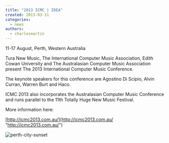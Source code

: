 ```yaml
---
title: "2013 ICMC | IDEA"
created: 2013-03-31
categories: 
  - news
authors: 
  - charlesmartin
---
```


11-17 August, Perth, Western Australia

Tura New Music, The International Computer Music Association, Edith Cowan University and The Australasian Computer Music Association present The 2013 International Computer Music Conference.

The keynote speakers for this conference are Agostino Di Scipio, Alvin Curran, Warren Burt and Haco.

ICMC 2013 also incorporates the Australasian Computer Music Conference and runs parallel to the 11th Totally Huge New Music Festival.

More information here:

[http://icmc2013.com.au/](http://icmc2013.com.au/ "http://icmc2013.com.au/")

![perth-city-sunset](assets/images/perth-city-sunset-870x230.jpg "perth-city-sunset")
